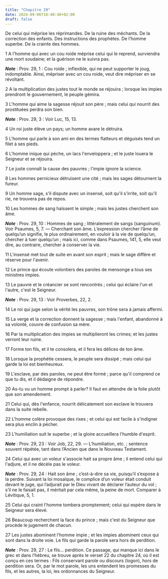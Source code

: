 ```yaml
---
title: "Chapitre 29"
date: 2024-09-06T18:40:48+02:00
draft: false
---
```



De celui qui méprise les réprimandes.
De la ruine des méchants.
De la correction des enfants.
Des instructions des prophètes.
De l’homme superbe.
De la crainte des hommes.


1 A l'homme qui avec un cou roide méprise celui qui le reprend, surviendra une mort soudaine; et la guérison ne le suivra pas.

***Note*** :  Prov. 29, 1 : Cou roide ; inflexible, qui ne peut supporter le joug, indomptable. Ainsi, mépriser avec un cou roide, veut dire mépriser en se révoltant.


2 A la multiplication des justes tout le monde se réjouira ; lorsque les impies prendront le gouvernement, le peuple gémira.


3 L'homme qui aime la sagesse réjouit son père ; mais celui qui nourrit des prostituées perdra son bien.

***Note*** :  Prov. 29, 3 : Voir Luc, 15, 13.


4 Un roi juste élève un pays; un homme avare le détruira.


5 L'homme qui parle à son ami en des termes flatteurs et déguisés tend un filet à ses pieds.


6 L'homme inique qui pèche, un lacs l'enveloppera ; et le juste louera le Seigneur et se réjouira.


7 Le juste connaît la cause des pauvres ; l'impie ignore la science.


8 Les hommes pernicieux détruisent une cité ; mais les sages détournent la fureur.


9 Un homme sage, s'il dispute avec un insensé, soit qu'il s'irrite, soit qu'il rie, ne trouvera pas de repos.


10 Les hommes de sang haïssent le simple ; mais les justes cherchent son âme.

***Note*** :  Prov. 29, 10 : Hommes de sang ; littéralement de sangs (sanguinum). Voir Psaumes, 5, 7. ― Cherchant son âme. L’expression chercher l’âme de quelqu’un signifie, le plus ordinairement, en vouloir à la vie de quelqu’un, chercher à tuer quelqu’un ; mais ici, comme dans Psaumes, 141, 5, elle veut dire, au contraire, chercher à conserver la vie.


11 L'insensé met tout de suite en avant son esprit ; mais le sage diffère et réserve pour l'avenir.


12 Le prince qui écoute volontiers des paroles de mensonge a tous ses ministres impies.


13 Le pauvre et le créancier se sont rencontrés ; celui qui éclaire l'un et l'autre, c'est le Seigneur.

***Note*** :  Prov. 29, 13 : Voir Proverbes, 22, 2.


14 Le roi qui juge selon la vérité les pauvres, son trône sera à jamais affermi.


15 La verge et la correction donnent la sagesse ; mais l'enfant, abandonné à sa volonté, couvre de confusion sa mère.


16 Par la multiplication des impies se multiplieront les crimes; et les justes verront leur ruine.


17 Forme ton fils, et il te consolera, et il fera les délices de ton âme.


18 Lorsque la prophétie cessera, le peuple sera dissipé ; mais celui qui garde la loi est bienheureux.


19 L'esclave, par des paroles, ne peut être formé ; parce qu'il comprend ce que tu dis, et il dédaigne de répondre.


20 As-tu vu un homme prompt à parler? Il faut en attendre de la folie plutôt que son amendement.


21 Celui qui, dès l'enfance, nourrit délicatement son esclave le trouvera dans la suite rebelle.


22 L'homme colère provoque des rixes ; et celui qui est facile à s'indigner sera plus enclin à pécher.


23 L'humiliation suit le superbe ; et la gloire accueillera l'humble d'esprit.

***Note*** :  Prov. 29, 23 : Voir Job, 22, 29. ― L’humiliation, etc. ; sentence souvent répétée, tant dans l’Ancien que dans le Nouveau Testament.


24 Celui qui avec un voleur s'associe hait sa propre âme ; il entend celui qui l'adjure, et il ne décèle pas le voleur.

***Note*** :  Prov. 29, 24 : Hait son âme ; c’est-à-dire sa vie, puisqu’il s’expose à la perdre. Suivant la loi mosaïque, le complice d’un voleur était conduit devant le juge, qui l’adjurait par le Dieu vivant de déclarer l’auteur du vol ; s’il ne le faisait pas, il méritait par cela même, la peine de mort. Comparer à Lévitique, 5, 1.


25 Celui qui craint l'homme tombera promptement; celui qui espère dans le Seigneur sera élevé.


26 Beaucoup recherchent la face du prince ; mais c'est du Seigneur que procède le jugement de chacun.


27 Les justes abominent l'homme impie ; et les impies abominent ceux qui sont dans la droite voie.
Le fils qui garde la parole sera hors de perdition.

***Note*** :  Prov. 29, 27 : Le fils… perdition. Ce passage, qui manque ici dans le grec et dans l’hébreu, se trouve après le verset 22 du chapitre 24, où il est conçu en ces termes : Fils conservant parole ou discours (logon), hors de perdition sera. Or, par le mot parole, les uns entendent les promesses du fils, et les autres, la loi, les ordonnances du Seigneur.

